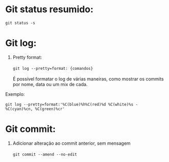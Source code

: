 # Git status resumido:

`git status -s`

# Git log:

1. Pretty format:<br /><br />
   `git log --pretty=format: {comandos}`<br /><br />
   É possível formatar o log de várias maneiras, como mostrar os commits por nome, data ou um mix de cada.

Exemplo:<br /><br />
`git log --pretty=format:'%C(blue)%h%C(red)%d %C(white)%s - %C(cyan)%cn, %C(green)%cr'`

# Git commit:

1. Adicionar alteração ao commit anterior, sem mensagem<br /><br />
`git commit --amend --no-edit`
